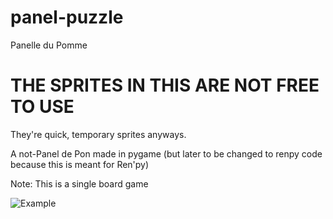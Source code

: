 # panel-puzzle
Panelle du Pomme
# THE SPRITES IN THIS ARE NOT FREE TO USE
They're quick, temporary sprites anyways.

A not-Panel de Pon made in pygame (but later to be changed to renpy code because this is meant for Ren'py)

Note: This is a single board game

![Example](https://github.com/EveyHedgehog/panel-puzzle/raw/master/src/common/images/example.gif)
